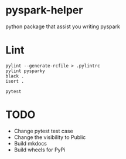 # pyspark-helper
python package that assist you writing pyspark




# Lint
```
pylint --generate-rcfile > .pylintrc
pylint pysparky
black .
isort .

pytest
```

# TODO
- Change pytest test case
- Change the visibility to Public
- Build mkdocs
- Build wheels for PyPi
